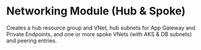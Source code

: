 
# Networking Module (Hub & Spoke)

Creates a hub resource group and VNet, hub subnets for App Gateway and Private Endpoints, and one or more spoke VNets (with AKS & DB subnets) and peering entries.
